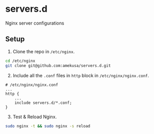 # servers.d
Nginx server configurations

## Setup

1. Clone the repo in `/etc/nginx`.

```sh
cd /etc/nginx
git clone git@github.com:amekusa/servers.d.git
```

2. Include all the `.conf` files in `http` block in `/etc/nginx/nginx.conf`.

```nginx
# /etc/nginx/nginx.conf
...
http {
    ...
    include servers.d/*.conf;
}
```

3. Test & Reload Nginx.

```sh
sudo nginx -t && sudo nginx -s reload
```
